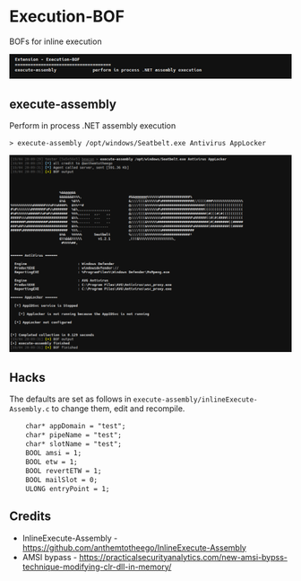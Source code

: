 # Execution-BOF

BOFs for inline execution

![help](./_img/01.png)

## execute-assembly

Perform in process .NET assembly execution

```
> execute-assembly /opt/windows/Seatbelt.exe Antivirus AppLocker
```

![output](./_img/02.png)

## Hacks

The defaults are set as follows in `execute-assembly/inlineExecute-Assembly.c` to change them, edit and recompile.

```
	char* appDomain = "test";
	char* pipeName = "test";
	char* slotName = "test";
	BOOL amsi = 1;
	BOOL etw = 1;
	BOOL revertETW = 1;
	BOOL mailSlot = 0;
	ULONG entryPoint = 1;
```



## Credits

* InlineExecute-Assembly - https://github.com/anthemtotheego/InlineExecute-Assembly
* AMSI bypass - https://practicalsecurityanalytics.com/new-amsi-bypss-technique-modifying-clr-dll-in-memory/